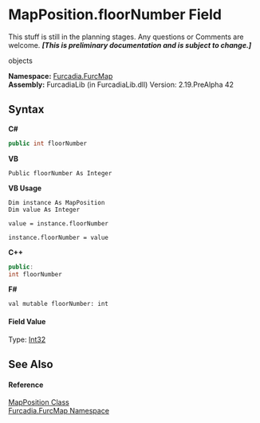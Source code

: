 # MapPosition.floorNumber Field
This stuff is still in the planning stages. Any questions or Comments are welcome. _**\[This is preliminary documentation and is subject to change.\]**_

objects

**Namespace:**&nbsp;<a href="N_Furcadia_FurcMap">Furcadia.FurcMap</a><br />**Assembly:**&nbsp;FurcadiaLib (in FurcadiaLib.dll) Version: 2.19.PreAlpha 42

## Syntax

**C#**<br />
``` C#
public int floorNumber
```

**VB**<br />
``` VB
Public floorNumber As Integer
```

**VB Usage**<br />
``` VB Usage
Dim instance As MapPosition
Dim value As Integer

value = instance.floorNumber

instance.floorNumber = value
```

**C++**<br />
``` C++
public:
int floorNumber
```

**F#**<br />
``` F#
val mutable floorNumber: int
```


#### Field Value
Type: <a href="http://msdn2.microsoft.com/en-us/library/td2s409d" target="_blank">Int32</a>

## See Also


#### Reference
<a href="T_Furcadia_FurcMap_MapPosition">MapPosition Class</a><br /><a href="N_Furcadia_FurcMap">Furcadia.FurcMap Namespace</a><br />